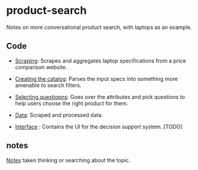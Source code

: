 # product-search
Notes on more conversational product search, with laptops as an example. 

## Code
- [Scraping](1-scrape-laptop-data.ipynb): Scrapes and aggregates laptop specifications from a price comparison website. 
- [Creating the catalog](2-create-catalog.ipynb): Parses the input specs into something more amenable to search filters. 
- [Selecting questiopns](3-pick-questions.ipynb): Goes over the attributes and pick questions to help users choose the right product for them. 

- [Data](data/): Scraped and processed data.
- [Interface](search-ui/) : Contains the UI for the decision support system. [TODO]

## notes
[Notes](notes.md) taken thinking or searching about the topic. 